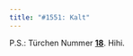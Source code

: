 ```yaml
---
title: "#1551: Kalt"
---
```


P.S.: Türchen Nummer <a href="http://www.fonflatter.de/advent09"><strong>18</strong></a>. Hihi.
